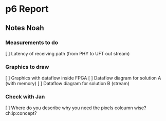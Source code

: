 # p6 Report

## Notes Noah
### Measurements to do
[ ] Latency of receiving path (from PHY to UFT out stream)

### Graphics to draw
[ ] Graphics with dataflow inside FPGA
[ ] Dataflow diagram for solution A (with memory)
[ ] Dataflow diagram for solution B (stream)

### Check with Jan
[ ] Where do you describe why you need the pixels coloumn wise? ch:ip:concept?